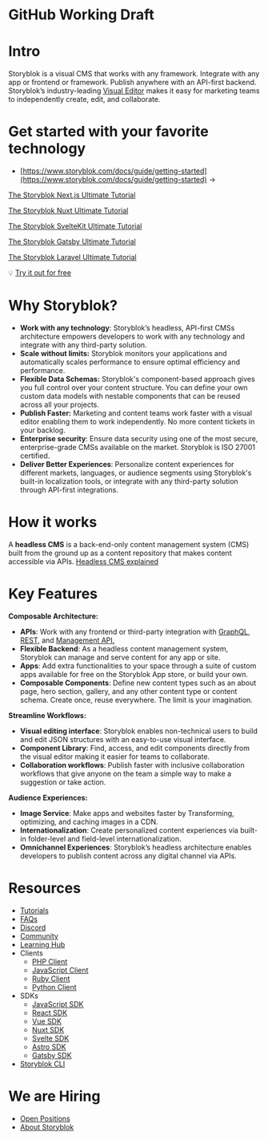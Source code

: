 # GitHub Working Draft

# Intro

Storyblok is a visual CMS that works with any framework. Integrate with any app or frontend or framework. Publish anywhere with an API-first backend. Storyblok’s industry-leading [Visual Editor](https://www.storyblok.com/docs/editor-guides/visual-editor) makes it easy for marketing teams to independently create, edit, and collaborate.  

# Get started with your favorite technology

- [https://www.storyblok.com/docs/guide/getting-started](https://www.storyblok.com/docs/guide/getting-started) → 

[The Storyblok Next.js Ultimate Tutorial](https://www.storyblok.com/tp/nextjs-headless-cms-ultimate-tutorial)

[The Storyblok Nuxt Ultimate Tutorial](https://www.storyblok.com/tp/storyblok-nuxt-ultimate-tutorial)

[The Storyblok SvelteKit Ultimate Tutorial](https://www.storyblok.com/tp/the-storyblok-sveltekit-ultimate-tutorial)

[The Storyblok Gatsby Ultimate Tutorial](https://www.storyblok.com/tp/storyblok-gatsby-ultimate-tutorial)

[The Storyblok Laravel Ultimate Tutorial](https://www.storyblok.com/tp/storyblok-laravel-ultimate-tutorial)

<aside>

💡 [Try it out for free](https://app.storyblok.com/#!/signup?utm_source=github_storyblok&utm_medium=website)

</aside>

# Why Storyblok?

- **Work with any technology**: Storyblok’s headless, API-first CMSs architecture empowers developers to work with any technology and integrate with any third-party solution.
- **Scale without limits:**   Storyblok monitors your applications and automatically scales performance to ensure optimal efficiency and performance.
- **Flexible Data Schemas:** Storyblok's component-based approach gives you full control over your content structure. You can define your own custom data models with nestable components that can be reused across all your projects.
- **Publish Faster:** Marketing and content teams work faster with a visual editor enabling them to work independently. No more content tickets in your backlog.
- **Enterprise security**: Ensure data security using one of the most secure, enterprise-grade CMSs available on the market. Storyblok is ISO 27001 certified.
- **Deliver Better Experiences**: Personalize content experiences for different markets, languages, or audience segments using Storyblok's built-in localization tools, or integrate with any third-party solution through API-first integrations.

# How it works

A **headless CMS** is a back-end-only content management system (CMS) built from the ground up as a content repository that makes content accessible via APIs.  [Headless CMS explained](https://www.storyblok.com/tp/headless-cms-explained)


# Key Features

**Composable Architecture:**

- **APIs**: Work with any frontend or third-party integration with [GraphQL](https://www.storyblok.com/docs/graphql-api), [REST](https://www.storyblok.com/docs/api/content-delivery/v2), and [Management API.](https://www.storyblok.com/docs/api/management)
- **Flexible Backend**: As a headless content management system, Storyblok can manage and serve content for any app or site.
- **Apps**: Add extra functionalities to your space through a suite of custom apps available for free on the Storyblok App store, or build your own.
- **Composable Components**: Define new content types such as an about page, hero section, gallery, and any other content type or content schema. Create once, reuse everywhere. The limit is your imagination.

**Streamline Workflows:**

- **Visual editing interface**: Storyblok enables non-technical users to build and edit JSON structures with an easy-to-use visual interface.
- **Component Library**: Find, access, and edit components directly from the visual editor making it easier for teams to collaborate.
- **Collaboration workflows**: Publish faster with inclusive collaboration workflows that give anyone on the team a simple way to make a suggestion or take action.

**Audience Experiences:**

- **Image Service**: Make apps and websites faster by Transforming, optimizing, and caching images in a CDN.
- **Internationalization**: Create personalized content experiences via built-in folder-level and field-level internationalization.
- **Omnichannel Experiences**: Storyblok’s headless architecture enables developers to publish content across any digital channel via APIs.

# Resources

- [Tutorials](https://www.storyblok.com/tutorials)
- [FAQs](https://www.storyblok.com/faqs)
- [Discord](https://discord.gg/jKrbAMz)
- [Community](https://www.storyblok.com/community)
- [Learning Hub](https://www.storyblok.com/docs)
- Clients 
  - [PHP Client](https://github.com/storyblok/storyblok-php-client)
  - [JavaScript Client](https://github.com/storyblok/storyblok-js-client)
  - [Ruby Client](https://github.com/storyblok/storyblok-ruby-client)
  - [Python Client](https://github.com/storyblok/storyblok-python-client)
- SDKs
    - [JavaScript SDK](https://github.com/storyblok/storyblok-js)
    - [React SDK](https://github.com/storyblok/storyblok-react)
    - [Vue SDK](https://github.com/storyblok/storyblok-vue)
    - [Nuxt SDK](https://github.com/storyblok/storyblok-nuxt)
    - [Svelte SDK](https://github.com/storyblok/storyblok-svelte)
    - [Astro SDK](https://github.com/storyblok/storyblok-astro/)
    - [Gatsby SDK](https://github.com/storyblok/gatsby-source-storyblok)
- [Storyblok CLI](https://github.com/storyblok/storyblok-cli)

# We are Hiring

- [Open Positions](https://www.storyblok.com/jobs#open-positions)
- [About Storyblok](https://www.storyblok.com/about)